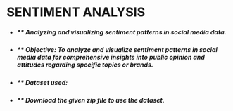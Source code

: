 # SENTIMENT ANALYSIS

- ##### ** Analyzing and visualizing sentiment patterns in social media data.
- ##### ** Objective: To analyze and visualize sentiment patterns in social media data for comprehensive insights into public opinion and attitudes regarding specific topics or brands.
- ##### ** Dataset used: 
- ##### ** Download the given zip file to use the dataset.
